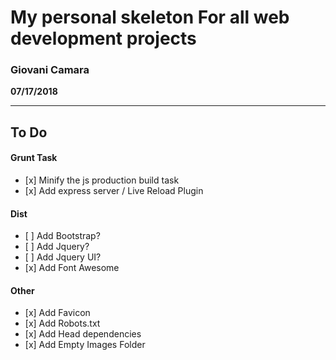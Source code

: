 <h1>My personal skeleton For all web development projects</h1>
<h3>Giovani Camara</h3>
<p><strong>07/17/2018</strong></p>

<hr>

<h2>To Do</h2>
<h4>Grunt Task</h4>
<ul>
	<li>[x] Minify the js production build task</li>
	<li>[x] Add express server / Live Reload Plugin</li>
</ul>
<h4>Dist</h4>
<ul>
	<li>[ ] Add Bootstrap?</li>
	<li>[ ] Add Jquery?</li>
	<li>[ ] Add Jquery UI?</li>
	<li>[x] Add Font Awesome</li>
</ul>
<h4>Other</h4>
<ul>
	<li>[x] Add Favicon</li>
	<li>[x] Add Robots.txt</li>
	<li>[x] Add Head dependencies</li>
	<li>[x] Add Empty Images Folder</li>
</ul>